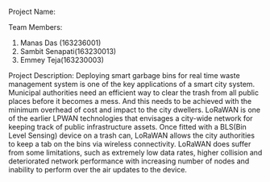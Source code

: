 Project Name:

Team Members:
1. Manas Das (163236001)
2. Sambit Senapati(163230013)
3. Emmey Teja(163230003)


Project Description:
Deploying smart garbage bins for real time waste management system is one of the key applications of a smart city system. Municipal authorities need an efficient way to clear the trash from all public places before it becomes a mess. And this needs to be achieved with the minimum overhead of cost and impact to the city dwellers. LoRaWAN is one of the earlier LPWAN technologies that envisages a city-wide network for keeping track of public infrastructure assets. Once fitted with a BLS(Bin Level Sensing) device on a trash can, LoRaWAN allows the city authorities to keep a tab on the bins via wireless connectivity. LoRaWAN does suffer from some limitations, such as extremely low data rates, higher collision and deteriorated network performance with increasing number of nodes and inability to perform over the air updates to the device.
